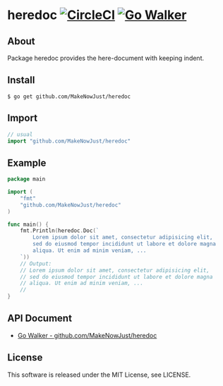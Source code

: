 # heredoc [![CircleCI](https://circleci.com/gh/MakeNowJust/heredoc.svg?style=svg)](https://circleci.com/gh/MakeNowJust/heredoc) [![Go Walker](http://gowalker.org/api/v1/badge)](https://gowalker.org/github.com/MakeNowJust/heredoc)

## About

Package heredoc provides the here-document with keeping indent.

## Install

```console
$ go get github.com/MakeNowJust/heredoc
```

## Import

```go
// usual
import "github.com/MakeNowJust/heredoc"
```

## Example

```go
package main

import (
	"fmt"
	"github.com/MakeNowJust/heredoc"
)

func main() {
	fmt.Println(heredoc.Doc(`
		Lorem ipsum dolor sit amet, consectetur adipisicing elit,
		sed do eiusmod tempor incididunt ut labore et dolore magna
		aliqua. Ut enim ad minim veniam, ...
	`))
	// Output:
	// Lorem ipsum dolor sit amet, consectetur adipisicing elit,
	// sed do eiusmod tempor incididunt ut labore et dolore magna
	// aliqua. Ut enim ad minim veniam, ...
	//
}
```

## API Document

 - [Go Walker - github.com/MakeNowJust/heredoc](https://gowalker.org/github.com/MakeNowJust/heredoc)

## License

This software is released under the MIT License, see LICENSE.
